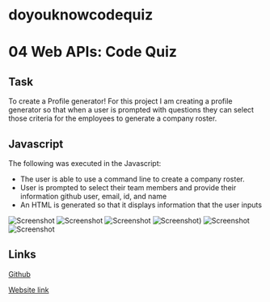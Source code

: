 # doyouknowcodequiz
# 04 Web APIs: Code Quiz

## Task

To create a Profile generator!
For this project I am creating a profile generator so that when a user is prompted with questions they can select those criteria for the employees to generate a company roster.

## Javascript

The following was executed in the Javascript:

- The user is able to use a command line to create a company roster.
- User is prompted to select their team members and provide their information github user, email, id, and name
- An HTML is generated so that it displays information that the user inputs

![Screenshot](./doyouknowcodequiz/assets/img/hw4ss.PNG)
![Screenshot](./doyouknowcodequiz/mycodequiz/img/hw4ss1.PNG)
![Screenshot](./doyouknowcodequiz/mycodequiz/img/hw4ss2.PNG)
![Screenshot](./doyouknowcodequiz/mycodequiz/img/hw4ss3.PNG))
![Screenshot](./doyouknowcodequiz/mycodequiz/img/hw4ss4.PNG)
![Screenshot](./doyouknowcodequiz/mycodequiz/img/hw4ss5.PNG)

## Links

[Github](https://github.com/rileyale001/doyouknowcodequiz)

[Website link](https://www.youtube.com/watch?v=IJO0xBGoO4o)
